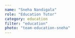 ```yaml
---
name: "Sneha Nandigala"
role: "Education Tutor"
category: education
filter: "education"
photo: "team-education-sneha"
---
```

